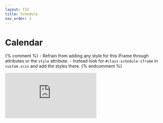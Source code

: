 ```yaml
---
layout: f22
title: Schedule
nav_order: 3
---
```


# Calendar

{% comment %}
    - Refrain from adding any style for this iFrame through attributes or the `style` attribute.
    - Instead look for `#class-schedule-iframe` in `custom.scss` and add the styles there.
{% endcomment %}

<iframe
    id="class-schedule-iframe"
    src="https://calendar.google.com/calendar/embed?src=c_ofjqiuchadcbsl669sublp5f04%40group.calendar.google.com&ctz=America%2FNew_York"
    frameborder="0"
    scrolling="no">
</iframe>